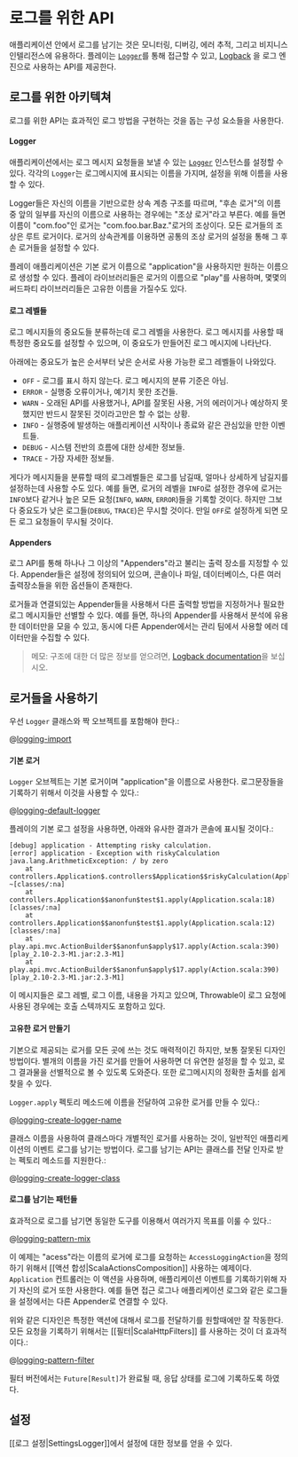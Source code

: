 <!--- Copyright (C) 2009-2015 Typesafe Inc. <http://www.typesafe.com> -->
# 로그를 위한 API

애플리케이션 안에서 로그를 남기는 것은 모니터링, 디버깅, 에러 추적, 그리고
비지니스 인텔리전스에 유용하다. 플레이는 [`Logger`](api/scala/index.html#play.api.Logger$)를 통해 접근할 수 있고, [Logback](http://logback.qos.ch/) 을 로그 엔진으로 사용하는 API를 제공한다.

## 로그를 위한 아키텍쳐

로그를 위한 API는 효과적인 로그 방법을 구현하는 것을 돕는 구성 요소들을 사용한다.

#### Logger
애플리케이션에서는 로그 메시지 요청들을 보낼 수 있는 [`Logger`](api/scala/index.html#play.api.Logger) 인스턴스를 설정할 수 있다. 각각의 `Logger`는 로그메시지에 표시되는 이름을 가지며, 설정을 위해 이름을 사용할 수 있다.

Logger들은 자신의 이름을 기반으로한 상속 계층 구조를 따르며, "후손 로거"의 이름 중 앞의 일부를 자신의 이름으로 사용하는 경우에는 "조상 로거"라고 부른다. 예를 들면 이름이 "com.foo"인 로거는 "com.foo.bar.Baz."로거의 조상이다. 모든 로거들의 조상은 루트 로거이다. 로거의 상속관계를 이용하면 공통의 조상 로거의 설정을 통해 그 후손 로거들을 설정할 수 있다.

플레이 애플리케이션은 기본 로거 이름으로 "application"을 사용하지만 원하는 이름으로 생성할 수 있다. 플레이 라이브러리들은 로거의 이름으로 "play"를 사용하며, 몇몇의 써드파티 라이브러리들은 고유한 이름을 가질수도 있다.

#### 로그 레벨들
로그 메시지들의 중요도들 분류하는데 로그 레벨을 사용한다. 로그 메시지를 사용할 때 특정한 중요도를 설정할 수 있으며, 이 중요도가 만들어진 로그 메시지에 나타난다.

아래에는 중요도가 높은 순서부터 낮은 순서로 사용 가능한 로그 레벨들이 나와있다.

- `OFF` - 로그를 표시 하지 않는다. 로그 메시지의 분류 기준은 아님.
- `ERROR` - 실행중 오류이거나, 예기치 못한 조건들.
- `WARN` - 오래된 API를 사용했거나, API를 잘못된 사용, 거의 에러이거나 예상하지 못했지만 반드시 잘못된 것이라고만은 할 수 없는 상황.
- `INFO` - 실행중에 발생하는 애플리케이션 시작이나 종료와 같은 관심있을 만한 이벤트들.
- `DEBUG` - 시스템 전반의 흐름에 대한 상세한 정보들.
- `TRACE` - 가장 자세한 정보들.

게다가 메시지들을 분류할 때의 로그레벨들은 로그를 남길때, 얼마나 상세하게 남길지를 설정하는데 사용할 수도 있다. 예를 들면, 로거의 레벨을 `INFO`로 설정한 경우에 로거는 `INFO`보다 같거나 높은 모든 요청(`INFO`, `WARN`, `ERROR`)들을 기록할 것이다. 하지만 그보다 중요도가 낮은 로그들(`DEBUG`, `TRACE`)은 무시할 것이다. 만일 `OFF`로 설정하게 되면 모든 로그 요청들이 무시될 것이다.

#### Appenders 
로그 API를 통해 하나나 그 이상의 "Appenders"라고 불리는 출력 장소를 지정할 수 있다. Appender들은 설정에 정의되어 있으며, 콘솔이나 파일, 데이터베이스, 다른 여러 출력장소들을 위한 옵션들이 존재한다.

로거들과 연결되있는 Appender들을 사용해서 다른 출력할 방법을 지정하거나 필요한 로그 메시지들만 선별할 수 있다. 예를 들면, 하나의 Appender를 사용해서 분석에 유용한 데이터만을 모을 수 있고, 동시에 다른 Appender에서는 관리 팀에서 사용할 에러 데이터만을 수집할 수 있다.

> 메모: 구조에 대한 더 많은 정보를 얻으려면, [Logback documentation](http://logback.qos.ch/manual/architecture.html)을 보십시오.

## 로거들을 사용하기
우선 `Logger` 클래스와 짝 오브젝트를 포함해야 한다.:

@[logging-import](code/ScalaLoggingSpec.scala)

#### 기본 로거
`Logger` 오브젝트는 기본 로거이며 "application"을 이름으로 사용한다. 로그문장들을 기록하기 위해서 이것을 사용할 수 있다.:

@[logging-default-logger](code/ScalaLoggingSpec.scala)

플레이의 기본 로그 설정을 사용하면, 아래와 유사한 결과가 콘솔에 표시될 것이다.:

```
[debug] application - Attempting risky calculation.
[error] application - Exception with riskyCalculation
java.lang.ArithmeticException: / by zero
    at controllers.Application$.controllers$Application$$riskyCalculation(Application.scala:32) ~[classes/:na]
    at controllers.Application$$anonfun$test$1.apply(Application.scala:18) [classes/:na]
    at controllers.Application$$anonfun$test$1.apply(Application.scala:12) [classes/:na]
    at play.api.mvc.ActionBuilder$$anonfun$apply$17.apply(Action.scala:390) [play_2.10-2.3-M1.jar:2.3-M1]
    at play.api.mvc.ActionBuilder$$anonfun$apply$17.apply(Action.scala:390) [play_2.10-2.3-M1.jar:2.3-M1]
```

이 메시지들은 로그 레벨, 로그 이름, 내용을 가지고 있으며, Throwable이 로그 요청에 사용된 경우에는 호출 스텍까지도 포함하고 있다.

#### 고유한 로거 만들기
기본으로 제공되는 로거를 모든 곳에 쓰는 것도 매력적이긴 하지만, 보통 잘못된 디자인 방법이다. 별개의 이름을 가진 로거를 만들어 사용하면 더 유연한 설정을 할 수 있고, 로그 결과물을 선별적으로 볼 수 있도록 도와준다. 또한 로그메시지의 정확한 출처를 쉽게 찾을 수 있다.

`Logger.apply` 펙토리 메소드에 이름을 전달하여 고유한 로거를 만들 수 있다.:

@[logging-create-logger-name](code/ScalaLoggingSpec.scala)

클래스 이름을 사용하여 클래스마다 개별적인 로거를 사용하는 것이, 일반적인 애플리케이션의 이벤트 로그를 남기는 방법이다. 로그를 남기는 API는 클래스를 전달 인자로 받는 펙토리 메소드를 지원한다.:

@[logging-create-logger-class](code/ScalaLoggingSpec.scala)

#### 로그를 남기는 패턴들
효과적으로 로그를 남기면 동일한 도구를 이용해서 여러가지 목표를 이룰 수 있다.:

@[logging-pattern-mix](code/ScalaLoggingSpec.scala)

이 예제는 "acess"라는 이름의 로거에 로그를 요청하는 `AccessLoggingAction`을 정의하기 위해서 [[액션 합성|ScalaActionsComposition]] 사용하는 예제이다. `Application` 컨트롤러는 이 액션을 사용하며, 애플리케이션 이벤트를 기록하기위해 자기 자신의 로거 또한 사용한다. 예를 들면 접근 로그나 애플리케이션 로그와 같은 로그들을 설정에서는 다른 Appender로 연결할 수 있다.

위와 같은 디자인은 특정한 액션에 대해서 로그를 전달하기를 원할때에만 잘 작동한다. 모든 요청을 기록하기 위해서는 [[필터|ScalaHttpFilters]] 를 사용하는 것이 더 효과적이다.:

@[logging-pattern-filter](code/ScalaLoggingSpec.scala)

필터 버전에서는 `Future[Result]`가 완료될 때, 응답 상태를 로그에 기록하도록 하였다.

## 설정
[[로그 설정|SettingsLogger]]에서 설정에 대한 정보를 얻을 수 있다. 
